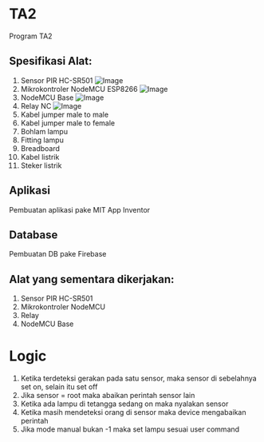 # TA2
Program TA2

## Spesifikasi Alat:
1.  Sensor PIR HC-SR501 
![Image](https://www.elektor.com/media/catalog/product/cache/2b4bee73c90e4689bbc4ca8391937af9/a/x/axirissensorc-web.jpg)
2.	Mikrokontroler NodeMCU ESP8266 
![Image](https://images-na.ssl-images-amazon.com/images/I/81U4jvpGnYL._SL1500_.jpg)
3.  NodeMCU Base ![Image](https://i.ebayimg.com/00/s/MTAwMFgxMDAw/z/Ea4AAOSw-4Fdif5G/$_10.JPG?set_id=880000500F)
4.	Relay NC ![Image](https://robu.in/wp-content/uploads/2017/06/2-Channel-Relay-Module11.jpg)
5.	Kabel jumper male to male
6.	Kabel jumper male to female
7.	Bohlam lampu
8.	Fitting lampu
9.	Breadboard
10.	Kabel listrik
11.	Steker listrik

## Aplikasi
Pembuatan aplikasi pake MIT App Inventor

## Database
Pembuatan DB pake Firebase

## Alat yang sementara dikerjakan:
1.  Sensor PIR HC-SR501  
2.	Mikrokontroler NodeMCU
3.	Relay
4.  NodeMCU Base

# Logic
1. Ketika terdeteksi gerakan pada satu sensor, maka sensor di sebelahnya set on, selain itu set off
2. Jika sensor = root maka abaikan perintah sensor lain
3. Ketika ada lampu di tetangga sedang on maka nyalakan sensor
4. Ketika masih mendeteksi orang di sensor maka device mengabaikan perintah
5. Jika mode manual bukan -1 maka set lampu sesuai user command